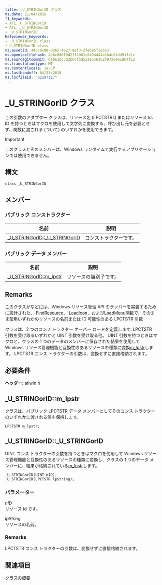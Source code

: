 ```yaml
---
title: _U_STRINGorID クラス
ms.date: 11/04/2016
f1_keywords:
- ATL._U_STRINGorID
- ATL::_U_STRINGorID
- _U_STRINGorID
helpviewer_keywords:
- _U_STRINGorID class
- U_STRINGorID class
ms.assetid: 443cdc00-d265-4b27-8ef3-2feb95f3e5e3
ms.openlocfilehash: 4e6c086f9d2ff4061c6404444a3b4c61dd91fe1c
ms.sourcegitcommit: 0ab61bc3d2b6cfbd52a16c6ab2b97a8ea1864f12
ms.translationtype: MT
ms.contentlocale: ja-JP
ms.lasthandoff: 04/23/2019
ms.locfileid: "62197117"
---
```

# <a name="ustringorid-class"></a>_U_STRINGorID クラス

この引数のアダプター クラスは、リソース名 (LPCTSTRs) またはリソース Id、ID を持つときはマクロを使用して文字列に変換する、呼び出し元を必要とせず、関数に渡される (ついて) のいずれかを使用できます。

> [!IMPORTANT]
>  このクラスとそのメンバーは、Windows ランタイムで実行するアプリケーションでは使用できません。

## <a name="syntax"></a>構文

```
class _U_STRINGorID
```

## <a name="members"></a>メンバー

### <a name="public-constructors"></a>パブリック コンストラクター

|名前|説明|
|----------|-----------------|
|[_U_STRINGorID::_U_STRINGorID](#_u_stringorid___u_stringorid)|コンストラクターです。|

### <a name="public-data-members"></a>パブリック データ メンバー

|名前|説明|
|----------|-----------------|
|[_U_STRINGorID::m_lpstr](#_u_stringorid__m_lpstr)|リソースの識別子です。|

## <a name="remarks"></a>Remarks

このクラスがなどには、Windows リソース管理 API のラッパーを実装するために設計された、 [FindResource](/windows/desktop/api/winbase/nf-winbase-findresourcea)、 [LoadIcon](/windows/desktop/api/winuser/nf-winuser-loadicona)、および[LoadMenu](/windows/desktop/api/winuser/nf-winuser-loadmenua)関数で、そのまま使用いずれかのリソースの名前または ID 可能性のある LPCTSTR 引数

クラスは、2 つのコンス トラクター オーバー ロードを定義します: LPCTSTR 引数を受け取るいずれかと UINT 引数を受け取る他。 UINT 引数を持つときはマクロと、クラスの 1 つのデータのメンバーに保存された結果を使用して Windows リソース管理機能と互換性のあるリソースの種類に変換[m_lpstr](#_u_stringorid__m_lpstr)します。 LPCTSTR コンス トラクターの引数は、変換せずに直接格納されます。

## <a name="requirements"></a>必要条件

**ヘッダー:** atlwin.h

##  <a name="_u_stringorid__m_lpstr"></a>  _U_STRINGorID::m_lpstr

クラスは、パブリック LPCTSTR データ メンバーとしてそのコンス トラクターのいずれかに渡される値を保持します。

```
LPCTSTR m_lpstr;
```

##  <a name="_u_stringorid___u_stringorid"></a>  _U_STRINGorID::_U_STRINGorID

UINT コンス トラクターの引数を持つときはマクロを使用して Windows リソース管理機能と互換性のあるリソースの種類に変換し、クラスの 1 つのデータ メンバーに、結果が格納されている[m_lpstr](#_u_stringorid__m_lpstr)します。

```
_U_STRINGorID(UINT nID);
_U_STRINGorID(LPCTSTR lpString);
```

### <a name="parameters"></a>パラメーター

*nID*<br/>
リソース id です。

*lpString*<br/>
リソースの名前。

### <a name="remarks"></a>Remarks

LPCTSTR コンス トラクターの引数は、変換せずに直接格納されます。

## <a name="see-also"></a>関連項目

[クラスの概要](../../atl/atl-class-overview.md)
